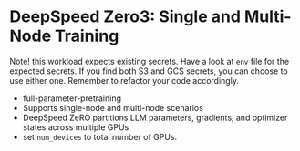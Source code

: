 # DeepSpeed Zero3: Single and Multi-Node Training

Note! this workload expects existing secrets. Have a look at `env` file for the expected secrets. If you find both S3 and GCS secrets, you can choose to use either one. Remember to refactor your code accordingly.

- full-parameter-pretraining
- Supports single-node and multi-node scenarios
- DeepSpeed ZeRO partitions LLM parameters, gradients, and optimizer states across multiple GPUs
- set `num_devices` to total number of GPUs.

